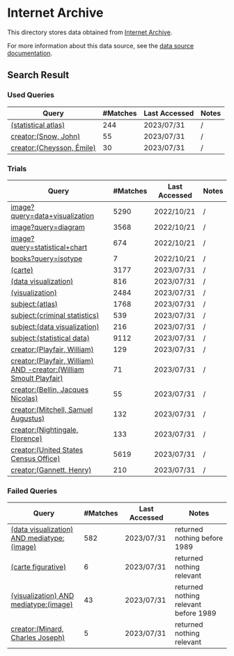 # Internet Archive

This directory stores data obtained from [Internet Archive](https://archive.org/).

For more information about this data source, see the [data source documentation](https://oldvis.github.io/libquery/api/internet-archive.html).

## Search Result

### Used Queries

| Query                                                                                                                                                                       | #Matches | Last Accessed | Notes |
| --------------------------------------------------------------------------------------------------------------------------------------------------------------------------- | -------- | ------------- | ----- |
| [(statistical atlas)](<https://archive.org/search?query=(statistical atlas) AND -collection:(david-rumsey-map-collection) AND date:[0001-01-01 TO 1990-12-31]>)             | 244      | 2023/07/31    | /     |
| [creator:(Snow, John)](<https://archive.org/search?query=creator:(Snow, John) AND -collection:(david-rumsey-map-collection) AND date:[1800-01-01 TO 1950-12-31]>)           | 55       | 2023/07/31    | /     |
| [creator:(Cheysson, Émile)](<https://archive.org/search?query=creator:(Cheysson, Émile) AND -collection:(david-rumsey-map-collection) AND date:[1800-01-01 TO 1950-12-31]>) | 30       | 2023/07/31    | /     |

### Trials

| Query                                                                                                                                                                                                                                                         | #Matches | Last Accessed | Notes |
| ------------------------------------------------------------------------------------------------------------------------------------------------------------------------------------------------------------------------------------------------------------- | -------- | ------------- | ----- |
| [image?query=data+visualization](<https://archive.org/details/image?query=data+visualization>)                                                                                                                                                                | 5290     | 2022/10/21    | /     |
| [image?query=diagram](<https://archive.org/details/image?query=diagram>)                                                                                                                                                                                      | 3568     | 2022/10/21    | /     |
| [image?query=statistical+chart](<https://archive.org/details/image?query=statistical+chart>)                                                                                                                                                                  | 674      | 2022/10/21    | /     |
| [books?query=isotype](<https://archive.org/details/books?query=isotype>)                                                                                                                                                                                      | 7        | 2022/10/21    | /     |
| [(carte)](<https://archive.org/search?query=(carte) AND -collection:(david-rumsey-map-collection) AND date:[0001-01-01 TO 1990-12-31]>)                                                                                                                       | 3177     | 2023/07/31    | /     |
| [(data visualization)](<https://archive.org/search?query=(data visualization) AND -collection:(david-rumsey-map-collection) AND date:[0001-01-01 TO 1990-12-31]>)                                                                                             | 816      | 2023/07/31    | /     |
| [(visualization)](<https://archive.org/search?query=(visualization) AND -collection:(david-rumsey-map-collection) AND date:[0001-01-01 TO 1990-12-31]>)                                                                                                       | 2484     | 2023/07/31    | /     |
| [subject:(atlas)](<https://archive.org/search?query=subject:(atlas) AND -collection:(david-rumsey-map-collection) AND date:[0001-01-01 TO 1990-12-31]>)                                                                                                       | 1768     | 2023/07/31    | /     |
| [subject:(criminal statistics)](<https://archive.org/search?query=subject:(criminal statistics) AND -collection:(david-rumsey-map-collection) AND date:[0001-01-01 TO 1990-12-31]>)                                                                           | 539      | 2023/07/31    | /     |
| [subject:(data visualization)](<https://archive.org/search?query=subject:(data visualization) AND -collection:(david-rumsey-map-collection) AND date:[0001-01-01 TO 1990-12-31]>)                                                                             | 216      | 2023/07/31    | /     |
| [subject:(statistical data)](<https://archive.org/search?query=subject:(statistical data) AND -collection:(david-rumsey-map-collection) AND date:[0001-01-01 TO 1990-12-31]>)                                                                                 | 9112     | 2023/07/31    | /     |
| [creator:(Playfair, William)](<https://archive.org/search?query=creator:(Playfair, William) AND -collection:(david-rumsey-map-collection) AND date:[0001-01-01 TO 1990-12-31]>)                                                                               | 129      | 2023/07/31    | /     |
| [creator:(Playfair, William) AND -creator:(William Smoult Playfair)](<https://archive.org/search?query=creator:(Playfair, William) AND -creator:(William Smoult Playfair) AND -collection:(david-rumsey-map-collection) AND date:[0001-01-01 TO 1990-12-31]>) | 71       | 2023/07/31    | /     |
| [creator:(Bellin, Jacques Nicolas)](<https://archive.org/search?query=creator:(Bellin, Jacques Nicolas) AND -collection:(david-rumsey-map-collection) AND date:[0001-01-01 TO 1990-12-31]>)                                                                   | 55       | 2023/07/31    | /     |
| [creator:(Mitchell, Samuel Augustus)](<https://archive.org/search?query=creator:(Mitchell, Samuel Augustus) AND -collection:(david-rumsey-map-collection) AND date:[0001-01-01 TO 1990-12-31]>)                                                               | 132      | 2023/07/31    | /     |
| [creator:(Nightingale, Florence)](<https://archive.org/search?query=creator:(Nightingale, Florence) AND -collection:(david-rumsey-map-collection) AND date:[0001-01-01 TO 1990-12-31]>)                                                                       | 133      | 2023/07/31    | /     |
| [creator:(United States Census Office)](<https://archive.org/search?query=creator:(United States Census Office) AND -collection:(david-rumsey-map-collection) AND date:[0001-01-01 TO 1990-12-31]>)                                                           | 5619     | 2023/07/31    | /     |
| [creator:(Gannett, Henry)](<https://archive.org/search?query=creator:(Gannett, Henry) AND -collection:(david-rumsey-map-collection) AND date:[0001-01-01 TO 1990-12-31]>)                                                                                     | 210      | 2023/07/31    | /     |

### Failed Queries

| Query                                                                                                                                                                     | #Matches | Last Accessed | Notes                                 |
| ------------------------------------------------------------------------------------------------------------------------------------------------------------------------- | -------- | ------------- | ------------------------------------- |
| [(data visualization) AND mediatype:(image)](<https://archive.org/search?query=(data visualization) AND mediatype:(image) AND -collection:(david-rumsey-map-collection)>) | 582      | 2023/07/31    | returned nothing before 1989          |
| [(carte figurative)](<(carte figurative) AND -collection:(david-rumsey-map-collection)>)                                                                                  | 6        | 2023/07/31    | returned nothing relevant             |
| [(visualization) AND mediatype:(image)](<(visualization) AND mediatype:(image) AND -collection:(david-rumsey-map-collection) AND date:[0001-01-01 TO 1990-12-31]>)        | 43       | 2023/07/31    | returned nothing relevant before 1989 |
| [creator:(Minard, Charles Joseph)](<creator:(Minard, Charles Joseph) AND -collection:(david-rumsey-map-collection) AND date:[0001-01-01 TO 1990-12-31]>)                  | 5        | 2023/07/31    | returned nothing relevant             |
